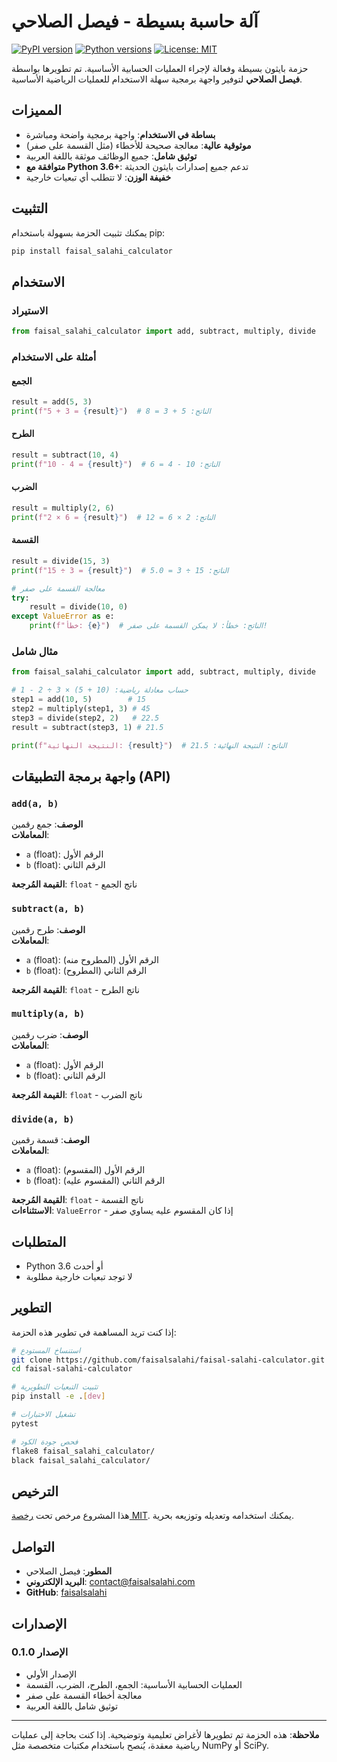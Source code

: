 # آلة حاسبة بسيطة - فيصل الصلاحي

[![PyPI version](https://badge.fury.io/py/faisal-salahi-calculator.svg)](https://badge.fury.io/py/faisal-salahi-calculator)
[![Python versions](https://img.shields.io/pypi/pyversions/faisal-salahi-calculator.svg)](https://pypi.org/project/faisal-salahi-calculator/)
[![License: MIT](https://img.shields.io/badge/License-MIT-yellow.svg)](https://opensource.org/licenses/MIT)

حزمة بايثون بسيطة وفعالة لإجراء العمليات الحسابية الأساسية. تم تطويرها بواسطة **فيصل الصلاحي** لتوفير واجهة برمجية سهلة الاستخدام للعمليات الرياضية الأساسية.

## المميزات

- **بساطة في الاستخدام**: واجهة برمجية واضحة ومباشرة
- **موثوقية عالية**: معالجة صحيحة للأخطاء (مثل القسمة على صفر)
- **توثيق شامل**: جميع الوظائف موثقة باللغة العربية
- **متوافقة مع Python 3.6+**: تدعم جميع إصدارات بايثون الحديثة
- **خفيفة الوزن**: لا تتطلب أي تبعيات خارجية

## التثبيت

يمكنك تثبيت الحزمة بسهولة باستخدام pip:

```bash
pip install faisal_salahi_calculator
```

## الاستخدام

### الاستيراد

```python
from faisal_salahi_calculator import add, subtract, multiply, divide
```

### أمثلة على الاستخدام

#### الجمع
```python
result = add(5, 3)
print(f"5 + 3 = {result}")  # الناتج: 5 + 3 = 8
```

#### الطرح
```python
result = subtract(10, 4)
print(f"10 - 4 = {result}")  # الناتج: 10 - 4 = 6
```

#### الضرب
```python
result = multiply(2, 6)
print(f"2 × 6 = {result}")  # الناتج: 2 × 6 = 12
```

#### القسمة
```python
result = divide(15, 3)
print(f"15 ÷ 3 = {result}")  # الناتج: 15 ÷ 3 = 5.0

# معالجة القسمة على صفر
try:
    result = divide(10, 0)
except ValueError as e:
    print(f"خطأ: {e}")  # الناتج: خطأ: لا يمكن القسمة على صفر!
```

### مثال شامل

```python
from faisal_salahi_calculator import add, subtract, multiply, divide

# حساب معادلة رياضية: (10 + 5) × 3 ÷ 2 - 1
step1 = add(10, 5)        # 15
step2 = multiply(step1, 3) # 45
step3 = divide(step2, 2)   # 22.5
result = subtract(step3, 1) # 21.5

print(f"النتيجة النهائية: {result}")  # الناتج: النتيجة النهائية: 21.5
```

## واجهة برمجة التطبيقات (API)

### `add(a, b)`
**الوصف**: جمع رقمين  
**المعاملات**: 
- `a` (float): الرقم الأول
- `b` (float): الرقم الثاني

**القيمة المُرجعة**: `float` - ناتج الجمع

### `subtract(a, b)`
**الوصف**: طرح رقمين  
**المعاملات**: 
- `a` (float): الرقم الأول (المطروح منه)
- `b` (float): الرقم الثاني (المطروح)

**القيمة المُرجعة**: `float` - ناتج الطرح

### `multiply(a, b)`
**الوصف**: ضرب رقمين  
**المعاملات**: 
- `a` (float): الرقم الأول
- `b` (float): الرقم الثاني

**القيمة المُرجعة**: `float` - ناتج الضرب

### `divide(a, b)`
**الوصف**: قسمة رقمين  
**المعاملات**: 
- `a` (float): الرقم الأول (المقسوم)
- `b` (float): الرقم الثاني (المقسوم عليه)

**القيمة المُرجعة**: `float` - ناتج القسمة  
**الاستثناءات**: `ValueError` - إذا كان المقسوم عليه يساوي صفر

## المتطلبات

- Python 3.6 أو أحدث
- لا توجد تبعيات خارجية مطلوبة

## التطوير

إذا كنت تريد المساهمة في تطوير هذه الحزمة:

```bash
# استنساخ المستودع
git clone https://github.com/faisalsalahi/faisal-salahi-calculator.git
cd faisal-salahi-calculator

# تثبيت التبعيات التطويرية
pip install -e .[dev]

# تشغيل الاختبارات
pytest

# فحص جودة الكود
flake8 faisal_salahi_calculator/
black faisal_salahi_calculator/
```

## الترخيص

هذا المشروع مرخص تحت [رخصة MIT](LICENSE). يمكنك استخدامه وتعديله وتوزيعه بحرية.

## التواصل

- **المطور**: فيصل الصلاحي
- **البريد الإلكتروني**: contact@faisalsalahi.com
- **GitHub**: [faisalsalahi](https://github.com/faisalsalahi)

## الإصدارات

### الإصدار 0.1.0
- الإصدار الأولي
- العمليات الحسابية الأساسية: الجمع، الطرح، الضرب، القسمة
- معالجة أخطاء القسمة على صفر
- توثيق شامل باللغة العربية

---

**ملاحظة**: هذه الحزمة تم تطويرها لأغراض تعليمية وتوضيحية. إذا كنت بحاجة إلى عمليات رياضية معقدة، يُنصح باستخدام مكتبات متخصصة مثل NumPy أو SciPy.

